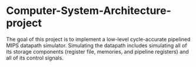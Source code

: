 # Computer-System-Architecture-project
The goal of this project is to implement a low-level cycle-accurate pipelined
MIPS datapath simulator. Simulating the datapath includes simulating all of its storage
components (register file, memories, and pipeline registers) and all of its control signals. 
